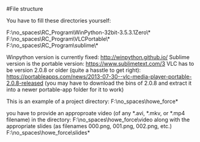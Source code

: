 #File structure

You have to fill these directories yourself:

F:\\no\_spaces\\RC_Program\\WinPython-32bit-3.5.3.1Zero\\\*
F:\\no\_spaces\\RC_Program\\VLCPortable\\\*
F:\\no\_spaces\\RC_Program\\sublime\\\*


Winpython version is currently fixed: http://winpython.github.io/
Sublime version is the portable version: https://www.sublimetext.com/3
VLC has to be version 2.0.8 or older (quite a hasstle to get right): https://portableapps.com/news/2013-07-30--vlc-media-player-portable-2.0.8-released
(you may have to download the bins of 2.0.8 and extract it into a newer portable-app folder for it to work)

This is an example of a project directory:
F:\\no\_spaces\\howe_force\*

you have to provide an approproate video (of any *.avi, *.mkv, or *.mp4 filename) in the directory:
F:\\no\_spaces\\howe_force\video
along with the appropriate slides (as filenames 000.png, 001.png, 002.png, etc.)
F:\\no\_spaces\\howe_force\slides\*